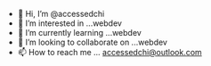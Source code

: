 - 👋 Hi, I’m @accessedchi
- 👀 I’m interested in ...webdev
- 🌱 I’m currently learning ...webdev
- 💞️ I’m looking to collaborate on ...webdev
- 📫 How to reach me ... accessedchi@outlook.com

<!---
accessedchi/accessedchi is a ✨ special ✨ repository because its `README.md` (this file) appears on your GitHub profile.
You can click the Preview link to take a look at your changes.
--->

